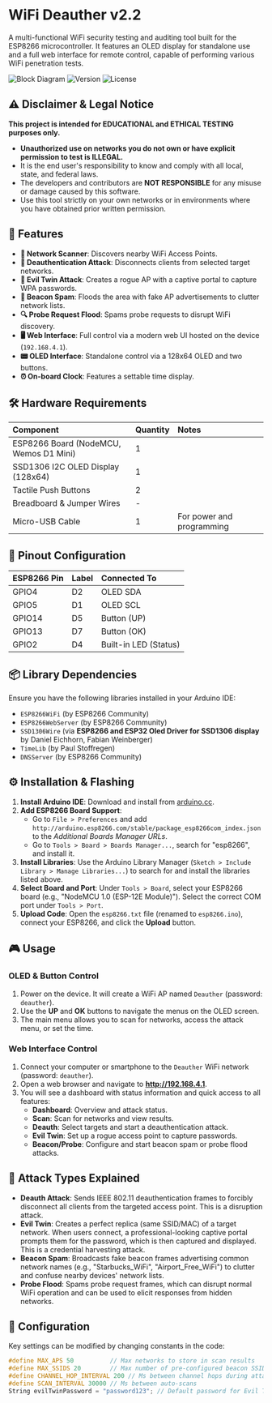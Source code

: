 # WiFi Deauther v2.2

A multi-functional WiFi security testing and auditing tool built for the ESP8266 microcontroller. It features an OLED display for standalone use and a full web interface for remote control, capable of performing various WiFi penetration tests.

![Block Diagram](https://img.shields.io/badge/ESP8266-WiFi_Deauther-orange?style=for-the-badge) ![Version](https://img.shields.io/badge/Version-2.2-blue?style=for-the-badge) ![License](https://img.shields.io/badge/License-EDUCATIONAL-red?style=for-the-badge)

## ⚠️ Disclaimer & Legal Notice

**This project is intended for EDUCATIONAL and ETHICAL TESTING purposes only.**

-   **Unauthorized use on networks you do not own or have explicit permission to test is ILLEGAL.**
-   It is the end user's responsibility to know and comply with all local, state, and federal laws.
-   The developers and contributors are **NOT RESPONSIBLE** for any misuse or damage caused by this software.
-   Use this tool strictly on your own networks or in environments where you have obtained prior written permission.

## 🚀 Features

-   **📶 Network Scanner**: Discovers nearby WiFi Access Points.
-   **🔫 Deauthentication Attack**: Disconnects clients from selected target networks.
-   **👥 Evil Twin Attack**: Creates a rogue AP with a captive portal to capture WPA passwords.
-   **📢 Beacon Spam**: Floods the area with fake AP advertisements to clutter network lists.
-   **🔍 Probe Request Flood**: Spams probe requests to disrupt WiFi discovery.
-   **🖥️ Web Interface**: Full control via a modern web UI hosted on the device (`192.168.4.1`).
-   **📟 OLED Interface**: Standalone control via a 128x64 OLED and two buttons.
-   **⏰ On-board Clock**: Features a settable time display.

## 🛠️ Hardware Requirements

| Component | Quantity | Notes |
| :--- | :--- | :--- |
| ESP8266 Board (NodeMCU, Wemos D1 Mini) | 1 | |
| SSD1306 I2C OLED Display (128x64) | 1 | |
| Tactile Push Buttons | 2 | |
| Breadboard & Jumper Wires | - | |
| Micro-USB Cable | 1 | For power and programming |

## 🔌 Pinout Configuration

| ESP8266 Pin | Label | Connected To |
| :--- | :--- | :--- |
| GPIO4 | D2 | OLED SDA |
| GPIO5 | D1 | OLED SCL |
| GPIO14 | D5 | Button (UP) |
| GPIO13 | D7 | Button (OK) |
| GPIO2 | D4 | Built-in LED (Status) |

## 📦 Library Dependencies

Ensure you have the following libraries installed in your Arduino IDE:
*   `ESP8266WiFi` (by ESP8266 Community)
*   `ESP8266WebServer` (by ESP8266 Community)
*   `SSD1306Wire` (via **ESP8266 and ESP32 Oled Driver for SSD1306 display** by Daniel Eichhorn, Fabian Weinberger)
*   `TimeLib` (by Paul Stoffregen)
*   `DNSServer` (by ESP8266 Community)

## ⚙️ Installation & Flashing

1.  **Install Arduino IDE**: Download and install from [arduino.cc](https://www.arduino.cc/en/software).
2.  **Add ESP8266 Board Support**:
    *   Go to `File > Preferences` and add `http://arduino.esp8266.com/stable/package_esp8266com_index.json` to the *Additional Boards Manager URLs*.
    *   Go to `Tools > Board > Boards Manager...`, search for "esp8266", and install it.
3.  **Install Libraries**: Use the Arduino Library Manager (`Sketch > Include Library > Manage Libraries...`) to search for and install the libraries listed above.
4.  **Select Board and Port**: Under `Tools > Board`, select your ESP8266 board (e.g., "NodeMCU 1.0 (ESP-12E Module)"). Select the correct COM port under `Tools > Port`.
5.  **Upload Code**: Open the `esp8266.txt` file (renamed to `esp8266.ino`), connect your ESP8266, and click the **Upload** button.

## 🎮 Usage

### OLED & Button Control
1.  Power on the device. It will create a WiFi AP named `Deauther` (password: `deauther`).
2.  Use the **UP** and **OK** buttons to navigate the menus on the OLED screen.
3.  The main menu allows you to scan for networks, access the attack menu, or set the time.

### Web Interface Control
1.  Connect your computer or smartphone to the `Deauther` WiFi network (password: `deauther`).
2.  Open a web browser and navigate to **http://192.168.4.1**.
3.  You will see a dashboard with status information and quick access to all features:
    *   **Dashboard**: Overview and attack status.
    *   **Scan**: Scan for networks and view results.
    *   **Deauth**: Select targets and start a deauthentication attack.
    *   **Evil Twin**: Set up a rogue access point to capture passwords.
    *   **Beacon/Probe**: Configure and start beacon spam or probe flood attacks.

## 🧪 Attack Types Explained

-   **Deauth Attack**: Sends IEEE 802.11 deauthentication frames to forcibly disconnect all clients from the targeted access point. This is a disruption attack.
-   **Evil Twin**: Creates a perfect replica (same SSID/MAC) of a target network. When users connect, a professional-looking captive portal prompts them for the password, which is then captured and displayed. This is a credential harvesting attack.
-   **Beacon Spam**: Broadcasts fake beacon frames advertising common network names (e.g., "Starbucks_WiFi", "Airport_Free_WiFi") to clutter and confuse nearby devices' network lists.
-   **Probe Flood**: Spams probe request frames, which can disrupt normal WiFi operation and can be used to elicit responses from hidden networks.

## 🔧 Configuration

Key settings can be modified by changing constants in the code:
```cpp
#define MAX_APS 50          // Max networks to store in scan results
#define MAX_SSIDS 20        // Max number of pre-configured beacon SSIDs
#define CHANNEL_HOP_INTERVAL 200 // Ms between channel hops during attacks
#define SCAN_INTERVAL 30000 // Ms between auto-scans
String evilTwinPassword = "password123"; // Default password for Evil Twin portal